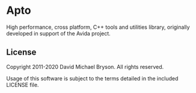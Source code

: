 Apto
====

High performance, cross platform, C++ tools and utilities library,
originally developed in support of the Avida project.


License
-------

Copyright 2011-2020 David Michael Bryson. All rights reserved.

Usage of this software is subject to the terms detailed in the included
LICENSE file.
